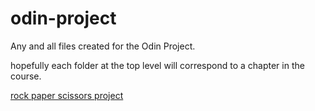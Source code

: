 # odin-project
Any and all files created for the Odin Project.

hopefully each folder at the top level will correspond to a chapter in the course.

[rock paper scissors project](https://mtthwmths.github.io/odin-project/javascript-basics/rock-paper-scissors-project/rock-paper-scissors.html)
